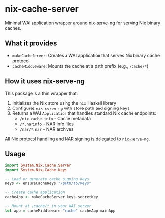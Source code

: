 # nix-cache-server

Minimal WAI application wrapper around [nix-serve-ng](https://github.com/aristanetworks/nix-serve-ng) for serving Nix binary caches.

## What it provides

- `makeCacheServer`: Creates a WAI application that serves Nix binary cache protocol
- `cacheMiddleware`: Mounts the cache at a path prefix (e.g., `/cache/*`)

## How it uses nix-serve-ng

This package is a thin wrapper that:

1. Initializes the Nix store using the `nix` Haskell library
2. Configures `nix-serve-ng` with store path and signing keys
3. Returns a WAI `Application` that handles standard Nix cache endpoints:
   - `/nix-cache-info` - Cache metadata
   - `/*.narinfo` - NAR info files
   - `/nar/*.nar` - NAR archives

All Nix protocol handling and NAR signing is delegated to `nix-serve-ng`.

## Usage

```haskell
import System.Nix.Cache.Server
import System.Nix.Cache.Keys

-- Load or generate cache signing keys
keys <- ensureCacheKeys "/path/to/keys"

-- Create cache application
cacheApp <- makeCacheServer keys.secretKey

-- Mount at /cache/* in your WAI server
let app = cacheMiddleware "cache" cacheApp mainApp
```
